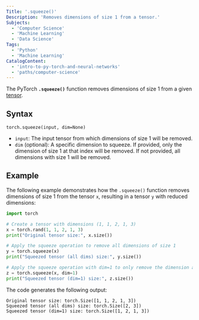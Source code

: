 ```yaml
---
Title: '.squeeze()'
Description: 'Removes dimensions of size 1 from a tensor.'
Subjects:
  - 'Computer Science'
  - 'Machine Learning'
  - 'Data Science'
Tags:
  - 'Python'
  - 'Machine Learning'
CatalogContent:
  - 'intro-to-py-torch-and-neural-networks'
  - 'paths/computer-science'
---
```


The PyTorch **`.squeeze()`** function removes dimensions of size 1 from a given [tensor](https://www.codecademy.com/resources/docs/pytorch/tensors).

## Syntax

```pseudo
torch.squeeze(input, dim=None)
```

- `input`: The input tensor from which dimensions of size 1 will be removed.
- `dim` (optional): A specific dimension to squeeze. If provided, only the dimension of size 1 at that index will be removed. If not provided, all dimensions with size 1 will be removed.

## Example

The following example demonstrates how the `.squeeze()` function removes dimensions of size 1 from the tensor `x`, resulting in a tensor `y` with reduced dimensions:

```py
import torch

# Create a tensor with dimensions (1, 1, 2, 1, 3)
x = torch.rand(1, 1, 2, 1, 3)
print("Original tensor size:", x.size())

# Apply the squeeze operation to remove all dimensions of size 1
y = torch.squeeze(x)
print("Squeezed tensor (all dims) size:", y.size())  

# Apply the squeeze operation with dim=1 to only remove the dimension at index 1
z = torch.squeeze(x, dim=1)
print("Squeezed tensor (dim=1) size:", z.size()) 
```

The code generates the following output:

```shell
Original tensor size: torch.Size([1, 1, 2, 1, 3])
Squeezed tensor (all dims) size: torch.Size([2, 3])
Squeezed tensor (dim=1) size: torch.Size([1, 2, 1, 3])
```
